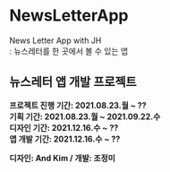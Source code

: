 # NewsLetterApp
News Letter App with JH  
: 뉴스레터를 한 곳에서 볼 수 있는 앱   
  
## 뉴스레터 앱 개발 프로젝트
**프로젝트 진행 기간: 2021.08.23.월 ~ ??**  
**기획 기간: 2021.08.23.월 ~ 2021.09.22.수**  
**디자인 기간: 2021.12.16.수 ~ ??**  
**앱 개발 기간: 2021.12.16.수 ~ ??**  

**디자인: And Kim / 개발: 조정미**

